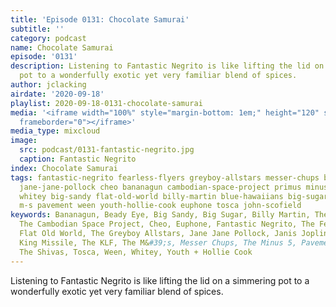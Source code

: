 ```yaml
---
title: 'Episode 0131: Chocolate Samurai'
subtitle: ''
category: podcast
name: Chocolate Samurai
episode: '0131'
description: Listening to Fantastic Negrito is like lifting the lid on a simmering
  pot to a wonderfully exotic yet very familiar blend of spices.
author: jclacking
airdate: '2020-09-18'
playlist: 2020-09-18-0131-chocolate-samurai
media: '<iframe width="100%" style="margin-bottom: 1em;" height="120" src="https://www.mixcloud.com/widget/iframe/?feed=%2Fthe-lacking-org%2Ffmcb9q-131-chocolate-samurai%2F&hide_artwork=1&hide_cover=1&light=1"
  frameborder="0"></iframe>'
media_type: mixcloud
image:
  src: podcast/0131-fantastic-negrito.jpg
  caption: Fantastic Negrito
index: Chocolate Samurai
tags: fantastic-negrito fearless-flyers greyboy-allstars messer-chups beady-eye shivas
  jane-jane-pollock cheo bananagun cambodian-space-project primus minus-5 klf king-missile
  whitey big-sandy flat-old-world billy-martin blue-hawaiians big-sugar janis-joplin
  m-s pavement ween youth-hollie-cook euphone tosca john-scofield
keywords: Bananagun, Beady Eye, Big Sandy, Big Sugar, Billy Martin, The Blue Hawaiians,
  The Cambodian Space Project, Cheo, Euphone, Fantastic Negrito, The Fearless Flyers,
  Flat Old World, The Greyboy Allstars, Jane Jane Pollock, Janis Joplin, John Scofield,
  King Missile, The KLF, The M&#39;s, Messer Chups, The Minus 5, Pavement, Primus,
  The Shivas, Tosca, Ween, Whitey, Youth + Hollie Cook
---
```

Listening to Fantastic Negrito is like lifting the lid on a simmering pot to a wonderfully exotic yet very familiar blend of spices.
